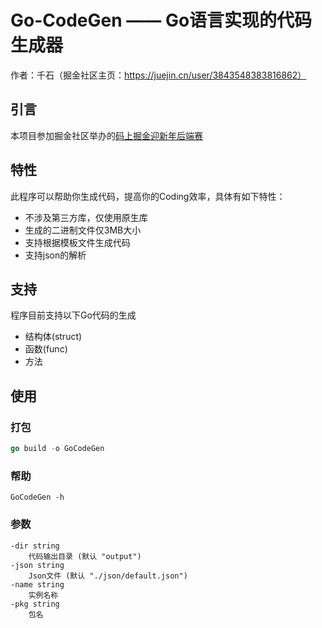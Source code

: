 # Go-CodeGen —— Go语言实现的代码生成器
作者：千石（掘金社区主页：https://juejin.cn/user/3843548383816862）
## 引言
本项目参加掘金社区举办的[码上掘金迎新年后端赛](https://juejin.cn/challenge/3)
## 特性
此程序可以帮助你生成代码，提高你的Coding效率，具体有如下特性：
- 不涉及第三方库，仅使用原生库
- 生成的二进制文件仅3MB大小
- 支持根据模板文件生成代码
- 支持json的解析
## 支持
程序目前支持以下Go代码的生成
- 结构体(struct)
- 函数(func)
- 方法
## 使用
### 打包
```go
go build -o GoCodeGen
```
### 帮助
```
GoCodeGen -h
```
### 参数
```
-dir string
    代码输出目录 (默认 "output")
-json string
    Json文件 (默认 "./json/default.json")
-name string
    实例名称
-pkg string
    包名
```
